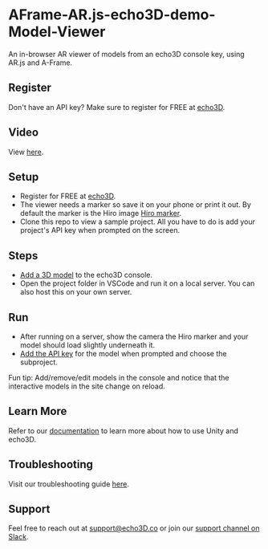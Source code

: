 # AFrame-AR.js-echo3D-demo-Model-Viewer
An in-browser AR viewer of models from an echo3D console key, using AR.js and A-Frame. 

## Register
Don't have an API key? Make sure to register for FREE at [echo3D](https://console.echo3D.co/#/auth/register).

## Video
View [here](https://www.youtube.com/embed/0yAz-BjmnqA).

## Setup
* Register for FREE at [echo3D](https://console.echo3D.co/#/auth/register).
* The viewer needs a marker so save it on your phone or print it out. By default the marker is the Hiro image [Hiro marker](https://3.bp.blogspot.com/-_rXmUhrNCt8/W0YImGVS1UI/AAAAAAAAECk/5uR-aSWdyx08jxRpRili6_B8D7NiCNHiQCLcBGAs/s320/hiro.png).
* Clone this repo to view a sample project. All you have to do is add your project's API key when prompted on the screen.

## Steps
* [Add a 3D model](https://docs.echo3d.co/quickstart/add-a-3d-model) to the echo3D console.
* Open the project folder in VSCode and run it on a local server. You can also host this on your own server.

## Run
* After running on a server, show the camera the Hiro marker and your model should load slightly underneath it.
* [Add the API key](https://docs.echo3d.co/quickstart/access-the-console) for the model when prompted and choose the subproject.

Fun tip: Add/remove/edit models in the console and notice that the interactive models in the site change on reload.

## Learn More
Refer to our [documentation](https://docs.echo3D.co/unity/) to learn more about how to use Unity and echo3D.

## Troubleshooting
Visit our troubleshooting guide [here](https://docs.echo3d.co/unity/troubleshooting#im-getting-a-newtonsoft.json.dll-error-in-unity).

## Support
Feel free to reach out at [support@echo3D.co](mailto:support@echo3D.co) or join our [support channel on Slack](https://go.echo3D.co/join). 
